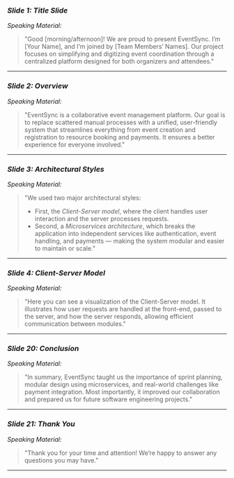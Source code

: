 ### *Slide 1: Title Slide*

*Speaking Material:*

> "Good \[morning/afternoon]! We are proud to present EventSync. I’m \[Your Name], and I’m joined by \[Team Members’ Names]. Our project focuses on simplifying and digitizing event coordination through a centralized platform designed for both organizers and attendees."

---

### *Slide 2: Overview*

*Speaking Material:*

> "EventSync is a collaborative event management platform. Our goal is to replace scattered manual processes with a unified, user-friendly system that streamlines everything from event creation and registration to resource booking and payments. It ensures a better experience for everyone involved."

---

### *Slide 3: Architectural Styles*

*Speaking Material:*

> "We used two major architectural styles:
> 
>* First, the *Client-Server model*, where the client handles user interaction and the server processes requests.
> * Second, a *Microservices architecture*, which breaks the application into independent services like authentication, event handling, and payments — making the system modular and easier to maintain or scale."

---

### *Slide 4: Client-Server Model*

*Speaking Material:*

> "Here you can see a visualization of the Client-Server model. It illustrates how user requests are handled at the front-end, passed to the server, and how the server responds, allowing efficient communication between modules."

---

### *Slide 20: Conclusion*

*Speaking Material:*

> "In summary, EventSync taught us the importance of sprint planning, modular design using microservices, and real-world challenges like payment integration. Most importantly, it improved our collaboration and prepared us for future software engineering projects."

---

### *Slide 21: Thank You*

*Speaking Material:*

> "Thank you for your time and attention! We’re happy to answer any questions you may have."

---

